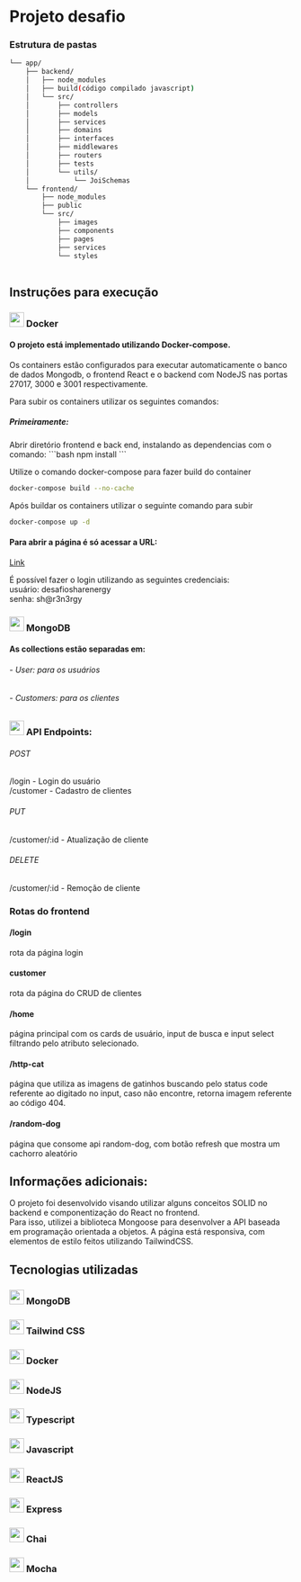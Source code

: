 # Projeto desafio



<h3>Estrutura de pastas</h3>

```bash
└── app/
    ├── backend/
    │   ├── node_modules
    │   ├── build(código compilado javascript)
    │   └── src/
    │       ├── controllers
    │       ├── models
    │       ├── services
    │       ├── domains
    │       ├── interfaces
    │       ├── middlewares
    │       ├── routers
    │       ├── tests
    │       └── utils/
    │           └── JoiSchemas
    └── frontend/
        ├── node_modules
        ├── public
        └── src/
            ├── images
            ├── components
            ├── pages
            ├── services
            └── styles
            
```

<h2>Instruções para execução</h2>


<h3>
  <img src="https://user-images.githubusercontent.com/84795317/212142586-6f5afb82-c5dc-4dad-bd1b-f36d1bfa174d.png" width="26" height="26"/>
Docker
</h3>
<h4>O projeto está implementado utilizando Docker-compose.</h4>
Os containers estão configurados para executar automaticamente o banco de dados Mongodb,
o frontend React e o backend com NodeJS nas portas 27017, 3000 e 3001 respectivamente.

Para subir os containers utilizar os seguintes comandos:
<h5>Primeiramente:</h5> 
Abrir diretório frontend e back end, instalando as dependencias com o comando:
```bash
npm install
```

Utilize o comando docker-compose para fazer build do container

```bash
docker-compose build --no-cache
```

Após buildar os containers utilizar o seguinte comando para subir

```bash
docker-compose up -d
```

<h4>Para abrir a página é só acessar a URL:</h4>

[Link](http://localhost:3000/)

É possível fazer o login utilizando as seguintes credenciais: </br>
usuário: desafiosharenergy </br>
senha: sh@r3n3rgy

<h3>
    <img src="https://user-images.githubusercontent.com/25181517/182884177-d48a8579-2cd0-447a-b9a6-ffc7cb02560e.png"
         width="26" height="26"/>
    MongoDB
</h3>
<h4>As collections estão separadas em: </h4>
<h6>- User: para os usuários</h6>
<h6>- Customers: para os clientes</h6>

<h3>
 <img src="https://user-images.githubusercontent.com/25181517/192107858-fe19f043-c502-4009-8c47-476fc89718ad.png"
      width="26" height="26"/> 
API Endpoints:
</h3>
<h6>POST</h6>
/login - Login do usuário </br>
/customer - Cadastro de clientes
<h6>PUT</h6>
/customer/:id - Atualização de cliente
<h6>DELETE</h6>
/customer/:id - Remoção de cliente

<h3>Rotas do frontend</h3>
<h4>/login</h4> rota da página login </br>
<h4>customer</h4> rota da página do CRUD de clientes </br>
<h4>/home</h4> página principal com os cards de usuário, input de busca e input select filtrando pelo atributo selecionado. </br>
<h4>/http-cat</h4> página que utiliza as imagens de gatinhos buscando pelo status code referente ao digitado no input, caso não encontre, retorna
imagem referente ao código 404. </br>
<h4>/random-dog</h4> página que consome api random-dog, com botão refresh que mostra um cachorro aleatório

<h2>Informações adicionais:</h2>
O projeto foi desenvolvido visando utilizar alguns conceitos SOLID no backend e componentização do React no frontend. </br>
Para isso, utilizei a biblioteca Mongoose para desenvolver a API baseada em programação orientada a objetos.
A página está responsiva, com elementos de estilo feitos utilizando TailwindCSS.

<h2>Tecnologias utilizadas</h2>
<h3>
<img src="https://user-images.githubusercontent.com/25181517/182884177-d48a8579-2cd0-447a-b9a6-ffc7cb02560e.png"
         width="26" height="26"/>
      MongoDB
</h3>

<h3>
    <img src="https://user-images.githubusercontent.com/25181517/202896760-337261ed-ee92-4979-84c4-d4b829c7355d.png" width="26" height="26"/>
Tailwind CSS
</h3>

<h3>
  <img src="https://user-images.githubusercontent.com/84795317/212142586-6f5afb82-c5dc-4dad-bd1b-f36d1bfa174d.png" width="26" height="26"/>
Docker
</h3>
<h3>
    <img src="https://user-images.githubusercontent.com/25181517/183568594-85e280a7-0d7e-4d1a-9028-c8c2209e073c.png" width="26" height="26"/>
NodeJS
</h3>

<h3>
    <img src="https://user-images.githubusercontent.com/25181517/183890598-19a0ac2d-e88a-4005-a8df-1ee36782fde1.png" width="26" height="26"/>
Typescript
</h3>

<h3>
    <img src="https://user-images.githubusercontent.com/25181517/117447155-6a868a00-af3d-11eb-9cfe-245df15c9f3f.png" width="26" height="26"/>
Javascript
</h3>

<h3>
    <img src="https://user-images.githubusercontent.com/25181517/183897015-94a058a6-b86e-4e42-a37f-bf92061753e5.png" width="26" height="26"/>
ReactJS
</h3>

<h3>
    <img src="https://user-images.githubusercontent.com/25181517/183859966-a3462d8d-1bc7-4880-b353-e2cbed900ed6.png" width="26" height="26"/>
Express
</h3>
<h3>
    <img src="https://user-images.githubusercontent.com/25181517/201476472-d2f5f644-cfc9-43e5-96d3-c8f40f18b5cb.png" width="26" height="26"/>
Chai
</h3>
<h3>
    <img src="https://user-images.githubusercontent.com/25181517/201476630-f47cfff6-fdee-4ee1-9092-1793b71b1ca3.png" width="26" height="26"/>
Mocha
</h3>



